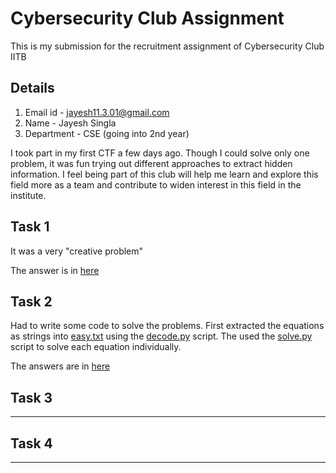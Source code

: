 # Cybersecurity Club Assignment
This is my submission for the recruitment assignment of Cybersecurity Club IITB
 
## Details
1. Email id - jayesh11.3.01@gmail.com
2. Name - Jayesh Singla
3. Department - CSE (going into 2nd year)

I took part in my first CTF a few days ago. Though I could solve only one problem, it was fun trying out different approaches to extract hidden information. I feel being part of this club will help me learn and explore this field more as a team and contribute to widen interest in this field in the institute.    

## Task 1
It was a very "creative problem"

The answer is in [here](task1/answer.txt)

## Task 2
Had to write some code to solve the problems. First extracted the equations as strings into [easy.txt](task2/easy.txt) using the [decode.py](task2/decode.py) script. The used the [solve.py](task2/solve.py) script to solve each equation individually.

The answers are in [here](task2/answers.txt) 

## Task 3
---------------

## Task 4
---------------
